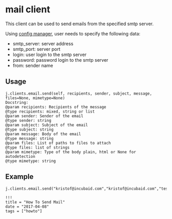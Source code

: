 # mail client

This client can be used to send emails from the specified smtp server.

Using [config manager](https://github.com/Jumpscale/core/blob/master/docs/config/configmanager.md), user needs to specify the following data:

- smtp_server: server address
- smtp_port: server port
- login: user login to the smtp server
- password: password login to the smtp server
- from: sender name

## Usage

```
j.clients.email.send(self, recipients, sender, subject, message, files=None, mimetype=None)
Docstring:
@param recipients: Recipients of the message
@type recipients: mixed, string or list
@param sender: Sender of the email
@type sender: string
@param subject: Subject of the email
@type subject: string
@param message: Body of the email
@type message: string
@param files: List of paths to files to attach
@type files: list of strings
@param mimetype: Type of the body plain, html or None for autodetection
@type mimetype: string
```

## Example

```
j.clients.email.send("kristof@incubaid.com","kristof@incubaid.com","test","test")
```

```
!!!
title = "How To Send Mail"
date = "2017-04-08"
tags = ["howto"]
```

